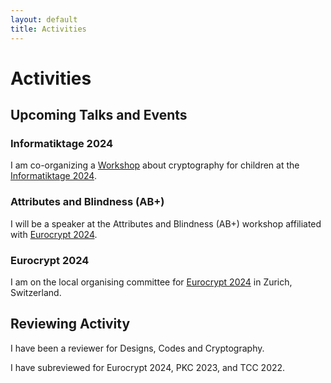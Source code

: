 ```yaml
---
layout: default
title: Activities
---
```


# Activities

## Upcoming Talks and Events

### Informatiktage 2024

I am co-organizing a [Workshop](https://informatiktage.ch/eth/einfuehrung-in-die-kryptographie) about cryptography for children at the [Informatiktage 2024](https://informatiktage.ch/).

### Attributes and Blindness (AB+)

I will be a speaker at the Attributes and Blindness (AB+) workshop affiliated with [Eurocrypt 2024](https://eurocrypt.iacr.org/2024/).

### Eurocrypt 2024

I am on the local organising committee for [Eurocrypt 2024](https://eurocrypt.iacr.org/2024/) in Zurich, Switzerland.

## Reviewing Activity

I have been a reviewer for Designs, Codes and Cryptography.

I have subreviewed for Eurocrypt 2024, PKC 2023, and TCC 2022.
